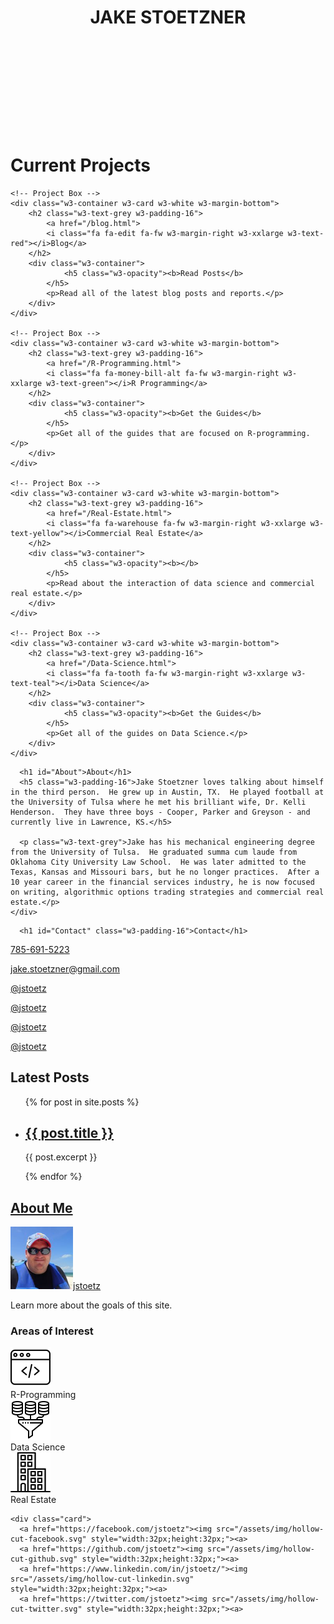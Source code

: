 <!-- Header -->
<header class="w3-container w3-black w3-center" style="padding:128px 16px">
  <h1 class="w3-margin w3-jumbo">JAKE STOETZNER</h1>
  <div class="w3-padding w3-jumbo w3-text-white w3-center">
    		<a href="tel:1-785-691-5223"><i class="fa fa-phone-square"></i></a>
		<a href="mailto:jake.stoetzner@gmail.com"><i class="fa fa-envelope"></i></a>
   	 	<a href="https://twitter.com/jstoetz"><i class="fab fa-twitter"></i></a>
    		<a href="https://www.linkedin.com/in/jstoetz/"><i class="fab fa-linkedin"></i></a>
    		<a href="https://www.facebook.com/jstoetz/"><i class="fab fa-facebook"></i></a>
		<a href="https://www.instagram.com/jstoetz/"><i class="fab fa-instagram"></i></a>
  	</div>
</header>

<!-- Second Grid -->
<div class="w3-row-padding w3-light-grey w3-padding-64 w3-container">
  <div class="w3-content">

<h1 id="Current Projects" class="w3-padding-16">Current Projects</h1>

	<!-- Project Box -->
	<div class="w3-container w3-card w3-white w3-margin-bottom">
		<h2 class="w3-text-grey w3-padding-16">
			<a href="/blog.html">
			<i class="fa fa-edit fa-fw w3-margin-right w3-xxlarge w3-text-red"></i>Blog</a>
		</h2>
		<div class="w3-container">
          		<h5 class="w3-opacity"><b>Read Posts</b>
			</h5>
			<p>Read all of the latest blog posts and reports.</p>
  		</div>
	</div>

	<!-- Project Box -->
	<div class="w3-container w3-card w3-white w3-margin-bottom">
		<h2 class="w3-text-grey w3-padding-16">
			<a href="/R-Programming.html">
			<i class="fa fa-money-bill-alt fa-fw w3-margin-right w3-xxlarge w3-text-green"></i>R Programming</a>
		</h2>
		<div class="w3-container">
          		<h5 class="w3-opacity"><b>Get the Guides</b>
			</h5>
			<p>Get all of the guides that are focused on R-programming.</p>
  		</div>
	</div>

	<!-- Project Box -->
	<div class="w3-container w3-card w3-white w3-margin-bottom">
		<h2 class="w3-text-grey w3-padding-16">
			<a href="/Real-Estate.html">
			<i class="fa fa-warehouse fa-fw w3-margin-right w3-xxlarge w3-text-yellow"></i>Commercial Real Estate</a>
		</h2>
		<div class="w3-container">
          		<h5 class="w3-opacity"><b></b>
			</h5>
			<p>Read about the interaction of data science and commercial real estate.</p>
  		</div>
	</div>

	<!-- Project Box -->
	<div class="w3-container w3-card w3-white w3-margin-bottom">
		<h2 class="w3-text-grey w3-padding-16">
			<a href="/Data-Science.html">
			<i class="fa fa-tooth fa-fw w3-margin-right w3-xxlarge w3-text-teal"></i>Data Science</a>
		</h2>
		<div class="w3-container">
          		<h5 class="w3-opacity"><b>Get the Guides</b>
			</h5>
			<p>Get all of the guides on Data Science.</p>
  		</div>
	</div>
   

   </div>
</div>


<!-- First Grid -->
<div class="w3-row-padding w3-padding-64 w3-container">
  <div class="w3-content">
    
      <h1 id="About">About</h1>
      <h5 class="w3-padding-16">Jake Stoetzner loves talking about himself in the third person.  He grew up in Austin, TX.  He played football at the University of Tulsa where he met his brilliant wife, Dr. Kelli Henderson.  They have three boys - Cooper, Parker and Greyson - and currently live in Lawrence, KS.</h5>

      <p class="w3-text-grey">Jake has his mechanical engineering degree from the University of Tulsa.  He graduated summa cum laude from Oklahoma City University Law School.  He was later admitted to the Texas, Kansas and Missouri bars, but he no longer practices.  After a 10 year career in the financial services industry, he is now focused on writing, algorithmic options trading strategies and commercial real estate.</p>
    </div>

   
  </div>
</div>



<!-- Third Grid -->
<div class="w3-row-padding w3-padding-64 w3-container">
  <div class="w3-content">
   
      <h1 id="Contact" class="w3-padding-16">Contact</h1>

 <div class="w3-white w3-text-grey w3-card-4 w3-margin-bottom">
        <div class="w3-container">
          <p><a href="tel:1-785-691-5223"><i class="fa fa-phone-square fa-fw w3-margin-right w3-xlarge w3-text-orange"></i>785-691-5223</a></p>
         <p><a href="mailto:jake.stoetzner@gmail.com"><i class="fa fa-envelope fa-fw w3-margin-right w3-xlarge w3-text-orange"></i>jake.stoetzner@gmail.com</a></p>
	<p><a href="https://twitter.com/jstoetz"><i class="fab fa-twitter fa-fw w3-margin-right w3-xlarge w3-text-orange"></i>@jstoetz</a></p>
	<p><a href="https://www.linkedin.com/in/jstoetz/"><i class="fab fa-linkedin fa-fw w3-margin-right w3-xlarge w3-text-orange"></i>@jstoetz</a></p>
	<p><a href="https://www.facebook.com/jstoetz/"><i class="fab fa-facebook fa-fw w3-margin-right w3-xlarge w3-text-orange"></i>@jstoetz</a></p>
	<p><a href="https://www.instagram.com/jstoetz/"><i class="fab fa-instagram fa-fw w3-margin-right w3-xlarge w3-text-orange"></i>@jstoetz</a></p>
  </div>
</div>




<div class="row">
  <div class="leftcolumn">
    <div class="card">
      <h2>Latest Posts</h2>
       <ul>
        {% for post in site.posts %}
          <li>
           <h2><a href="{{ post.url }}">{{ post.title }}</a></h2>
           <p>{{ post.excerpt }}</p>
           </li>
            {% endfor %}
        </ul>
    </div>

  </div>
  <div class="rightcolumn">
    <div class="card">
      <a href="/about"><h2>About Me</h2><a>
      <a href="/about"><img src="/assets/img/pic.jpg" style="height:100px;">jstoetz</div><a>
      <p>Learn more about the goals of this site.</p>
    </div>
    <div class="card">
      <h3>Areas of Interest</h3>
      <a href="/R-Programming"><img src="/assets/img/web-programming.svg" style="width:64px;height:64px;"><a><br>
      R-Programming<br>
      <a href="/Data-Science"><img src="/assets/img/data-mining.svg" style="width:64px;height:64px;"><a><br>
      Data Science<br>
      <a href="/Real-Estate"><img src="/assets/img/building.svg" style="width:64px;height:64px;"><a><br>
      Real Estate<br>

    <div class="card">
      <a href="https://facebook.com/jstoetz"><img src="/assets/img/hollow-cut-facebook.svg" style="width:32px;height:32px;"><a>
      <a href="https://github.com/jstoetz"><img src="/assets/img/hollow-cut-github.svg" style="width:32px;height:32px;"><a>
      <a href="https://www.linkedin.com/in/jstoetz/"><img src="/assets/img/hollow-cut-linkedin.svg" style="width:32px;height:32px;"><a>
      <a href="https://twitter.com/jstoetz"><img src="/assets/img/hollow-cut-twitter.svg" style="width:32px;height:32px;"><a>
    
